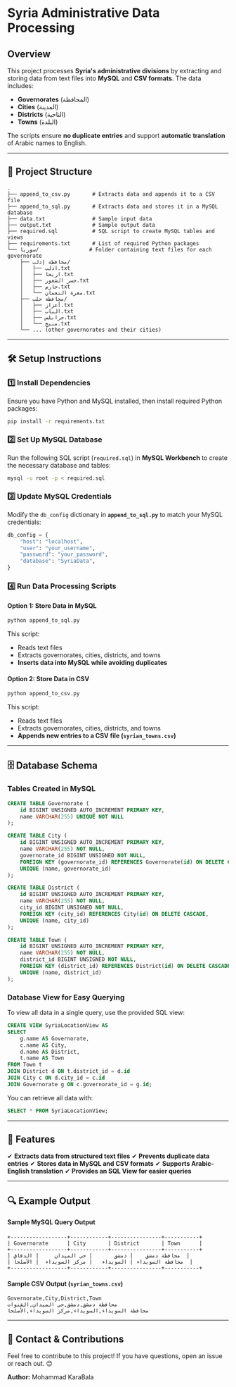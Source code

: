 # Syria Administrative Data Processing

## Overview
This project processes **Syria's administrative divisions** by extracting and storing data from text files into **MySQL** and **CSV formats**. The data includes:
- **Governorates** (المحافظة)
- **Cities** (المدينة)
- **Districts** (الناحية)
- **Towns** (البلدة)

The scripts ensure **no duplicate entries** and support **automatic translation** of Arabic names to English.

---

## 📂 Project Structure
```
.
├── append_to_csv.py       # Extracts data and appends it to a CSV file
├── append_to_sql.py       # Extracts data and stores it in a MySQL database
├── data.txt               # Sample input data
├── output.txt             # Sample output data
├── required.sql           # SQL script to create MySQL tables and views
├── requirements.txt       # List of required Python packages
└── سوريا/                # Folder containing text files for each governorate
    ├── محافظة إدلب/
    │   ├── ادلب.txt
    │   ├── اريحا.txt
    │   ├── جسر الشغور.txt
    │   ├── حارم.txt
    │   └── معرة النعمان.txt
    ├── محافظة حلب/
    │   ├── أعزاز.txt
    │   ├── الباب.txt
    │   ├── جرابلس.txt
    │   └── منبج.txt
    └── ... (other governorates and their cities)
```

---

## 🛠️ Setup Instructions

### 1️⃣ Install Dependencies
Ensure you have Python and MySQL installed, then install required Python packages:
```sh
pip install -r requirements.txt
```

### 2️⃣ Set Up MySQL Database
Run the following SQL script (`required.sql`) in **MySQL Workbench** to create the necessary database and tables:
```sh
mysql -u root -p < required.sql
```

### 3️⃣ Update MySQL Credentials
Modify the `db_config` dictionary in **`append_to_sql.py`** to match your MySQL credentials:
```python
db_config = {
    "host": "localhost",
    "user": "your_username",
    "password": "your_password",
    "database": "SyriaData",
}
```

### 4️⃣ Run Data Processing Scripts
#### **Option 1: Store Data in MySQL**
```sh
python append_to_sql.py
```
This script:
- Reads text files
- Extracts governorates, cities, districts, and towns
- **Inserts data into MySQL while avoiding duplicates**

#### **Option 2: Store Data in CSV**
```sh
python append_to_csv.py
```
This script:
- Reads text files
- Extracts governorates, cities, districts, and towns
- **Appends new entries to a CSV file (`syrian_towns.csv`)**

---

## 🗄️ Database Schema
### **Tables Created in MySQL**
```sql
CREATE TABLE Governorate (
    id BIGINT UNSIGNED AUTO_INCREMENT PRIMARY KEY,
    name VARCHAR(255) UNIQUE NOT NULL
);

CREATE TABLE City (
    id BIGINT UNSIGNED AUTO_INCREMENT PRIMARY KEY,
    name VARCHAR(255) NOT NULL,
    governorate_id BIGINT UNSIGNED NOT NULL,
    FOREIGN KEY (governorate_id) REFERENCES Governorate(id) ON DELETE CASCADE,
    UNIQUE (name, governorate_id)
);

CREATE TABLE District (
    id BIGINT UNSIGNED AUTO_INCREMENT PRIMARY KEY,
    name VARCHAR(255) NOT NULL,
    city_id BIGINT UNSIGNED NOT NULL,
    FOREIGN KEY (city_id) REFERENCES City(id) ON DELETE CASCADE,
    UNIQUE (name, city_id)
);

CREATE TABLE Town (
    id BIGINT UNSIGNED AUTO_INCREMENT PRIMARY KEY,
    name VARCHAR(255) NOT NULL,
    district_id BIGINT UNSIGNED NOT NULL,
    FOREIGN KEY (district_id) REFERENCES District(id) ON DELETE CASCADE,
    UNIQUE (name, district_id)
);
```

### **Database View for Easy Querying**
To view all data in a single query, use the provided SQL view:
```sql
CREATE VIEW SyriaLocationView AS
SELECT
    g.name AS Governorate,
    c.name AS City,
    d.name AS District,
    t.name AS Town
FROM Town t
JOIN District d ON t.district_id = d.id
JOIN City c ON d.city_id = c.id
JOIN Governorate g ON c.governorate_id = g.id;
```
You can retrieve all data with:
```sql
SELECT * FROM SyriaLocationView;
```

---

## 📌 Features
✔ **Extracts data from structured text files**
✔ **Prevents duplicate data entries**
✔ **Stores data in MySQL and CSV formats**
✔ **Supports Arabic-English translation**
✔ **Provides an SQL View for easier queries**

---

## 🔍 Example Output
#### **Sample MySQL Query Output**
```plaintext
+------------------+------------+----------------+-----------+
| Governorate      | City       | District       | Town      |
+------------------+------------+----------------+-----------+
| محافظة دمشق    | دمشق       | حي الميدان     | الدقاق  |
| محافظة السويداء | السويداء   | مركز السويداء  | الأصلحا  |
+------------------+------------+----------------+-----------+
```

#### **Sample CSV Output (`syrian_towns.csv`)**
```csv
Governorate,City,District,Town
محافظة دمشق,دمشق,حي الميدان,القنوات
محافظة السويداء,السويداء,مركز السويداء,الأصلحا
```

---

## 📧 Contact & Contributions
Feel free to contribute to this project! If you have questions, open an issue or reach out. 😊

**Author:** Mohammad KaraBala

